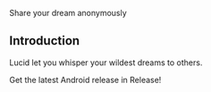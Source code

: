 
Share your dream anonymously

## Introduction
Lucid let you whisper your wildest dreams to others.



Get the latest Android release in Release!
